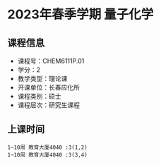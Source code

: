 # 2023年春季学期 量子化学 






## 课程信息

- 课程号：CHEM6111P.01
- 学分：2
- 教学类型：理论课
- 开课单位：长春应化所
- 课程类别：硕士
- 课程层次：研究生课程

## 上课时间

```
1~10周 教育大厦4040 :3(1,2)
1~10周 教育大厦4040 :3(3,4)
```

